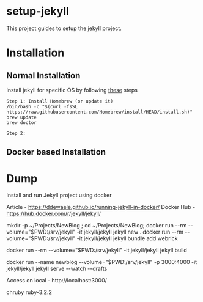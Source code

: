 # setup-jekyll

This project guides to setup the jekyll project.

# Installation
## Normal Installation
Install jekyll for specific OS by following [these](https://jekyllrb.com/docs/installation/) steps

```
Step 1: Install Homebrew (or update it)
/bin/bash -c "$(curl -fsSL https://raw.githubusercontent.com/Homebrew/install/HEAD/install.sh)"
brew update
brew doctor

Step 2:
```

## Docker based Installation


# Dump

Install and run Jekyll project using docker

Article - https://ddewaele.github.io/running-jekyll-in-docker/ 
Docker Hub - https://hub.docker.com/r/jekyll/jekyll/ 

mkdir -p ~/Projects/NewBlog ;
cd ~/Projects/NewBlog;
docker run --rm --volume="$PWD:/srv/jekyll" -it jekyll/jekyll jekyll new .
docker run --rm --volume="$PWD:/srv/jekyll" -it jekyll/jekyll jekyll bundle add webrick

docker run --rm --volume="$PWD:/srv/jekyll" -it jekyll/jekyll jekyll build

docker run --name newblog --volume="$PWD:/srv/jekyll" -p 3000:4000 -it jekyll/jekyll jekyll serve --watch --drafts


Access on local - http://localhost:3000/ 

chruby ruby-3.2.2 
